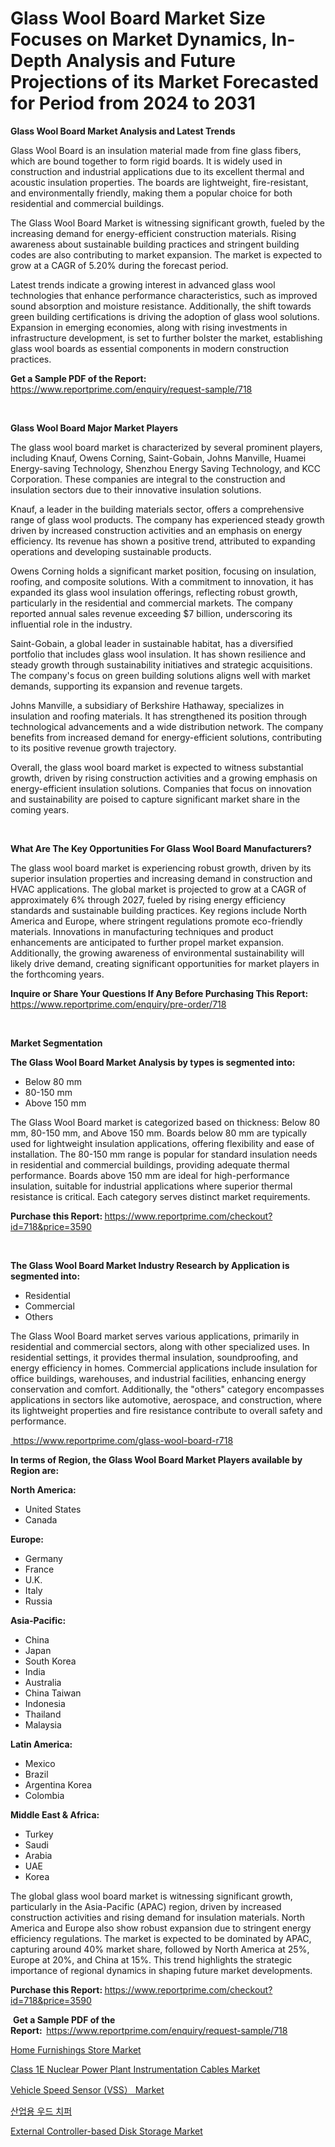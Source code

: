 <p><h1>Glass Wool Board Market Size Focuses on Market Dynamics, In-Depth Analysis and Future Projections of its Market Forecasted for Period from 2024 to 2031</h1></p><p><strong>Glass Wool Board Market Analysis and Latest Trends</strong></p>
<p><p>Glass Wool Board is an insulation material made from fine glass fibers, which are bound together to form rigid boards. It is widely used in construction and industrial applications due to its excellent thermal and acoustic insulation properties. The boards are lightweight, fire-resistant, and environmentally friendly, making them a popular choice for both residential and commercial buildings.</p><p>The Glass Wool Board Market is witnessing significant growth, fueled by the increasing demand for energy-efficient construction materials. Rising awareness about sustainable building practices and stringent building codes are also contributing to market expansion. The market is expected to grow at a CAGR of 5.20% during the forecast period. </p><p>Latest trends indicate a growing interest in advanced glass wool technologies that enhance performance characteristics, such as improved sound absorption and moisture resistance. Additionally, the shift towards green building certifications is driving the adoption of glass wool solutions. Expansion in emerging economies, along with rising investments in infrastructure development, is set to further bolster the market, establishing glass wool boards as essential components in modern construction practices.</p></p>
<p><strong>Get a Sample PDF of the Report:&nbsp;</strong> <a href="https://www.reportprime.com/enquiry/request-sample/718">https://www.reportprime.com/enquiry/request-sample/718</a></p>
<p>&nbsp;</p>
<p><strong>Glass Wool Board Major Market Players</strong></p>
<p><p>The glass wool board market is characterized by several prominent players, including Knauf, Owens Corning, Saint-Gobain, Johns Manville, Huamei Energy-saving Technology, Shenzhou Energy Saving Technology, and KCC Corporation. These companies are integral to the construction and insulation sectors due to their innovative insulation solutions.</p><p>Knauf, a leader in the building materials sector, offers a comprehensive range of glass wool products. The company has experienced steady growth driven by increased construction activities and an emphasis on energy efficiency. Its revenue has shown a positive trend, attributed to expanding operations and developing sustainable products.</p><p>Owens Corning holds a significant market position, focusing on insulation, roofing, and composite solutions. With a commitment to innovation, it has expanded its glass wool insulation offerings, reflecting robust growth, particularly in the residential and commercial markets. The company reported annual sales revenue exceeding $7 billion, underscoring its influential role in the industry.</p><p>Saint-Gobain, a global leader in sustainable habitat, has a diversified portfolio that includes glass wool insulation. It has shown resilience and steady growth through sustainability initiatives and strategic acquisitions. The company's focus on green building solutions aligns well with market demands, supporting its expansion and revenue targets.</p><p>Johns Manville, a subsidiary of Berkshire Hathaway, specializes in insulation and roofing materials. It has strengthened its position through technological advancements and a wide distribution network. The company benefits from increased demand for energy-efficient solutions, contributing to its positive revenue growth trajectory.</p><p>Overall, the glass wool board market is expected to witness substantial growth, driven by rising construction activities and a growing emphasis on energy-efficient insulation solutions. Companies that focus on innovation and sustainability are poised to capture significant market share in the coming years.</p></p>
<p>&nbsp;</p>
<p><strong>What Are The Key Opportunities For Glass Wool Board Manufacturers?</strong></p>
<p><p>The glass wool board market is experiencing robust growth, driven by its superior insulation properties and increasing demand in construction and HVAC applications. The global market is projected to grow at a CAGR of approximately 6% through 2027, fueled by rising energy efficiency standards and sustainable building practices. Key regions include North America and Europe, where stringent regulations promote eco-friendly materials. Innovations in manufacturing techniques and product enhancements are anticipated to further propel market expansion. Additionally, the growing awareness of environmental sustainability will likely drive demand, creating significant opportunities for market players in the forthcoming years.</p></p>
<p><strong>Inquire or Share Your Questions If Any Before Purchasing This Report:</strong> <a href="https://www.reportprime.com/enquiry/pre-order/718">https://www.reportprime.com/enquiry/pre-order/718</a></p>
<p>&nbsp;</p>
<p><strong>Market Segmentation</strong></p>
<p><strong>The Glass Wool Board Market Analysis by types is segmented into:</strong></p>
<p><ul><li>Below 80 mm</li><li>80-150 mm</li><li>Above 150 mm</li></ul></p>
<p><p>The Glass Wool Board market is categorized based on thickness: Below 80 mm, 80-150 mm, and Above 150 mm. Boards below 80 mm are typically used for lightweight insulation applications, offering flexibility and ease of installation. The 80-150 mm range is popular for standard insulation needs in residential and commercial buildings, providing adequate thermal performance. Boards above 150 mm are ideal for high-performance insulation, suitable for industrial applications where superior thermal resistance is critical. Each category serves distinct market requirements.</p></p>
<p><strong>Purchase this Report:&nbsp;</strong><a href="https://www.reportprime.com/checkout?id=718&price=3590">https://www.reportprime.com/checkout?id=718&price=3590</a></p>
<p>&nbsp;</p>
<p><strong>The Glass Wool Board Market Industry Research by Application is segmented into:</strong></p>
<p><ul><li>Residential</li><li>Commercial</li><li>Others</li></ul></p>
<p><p>The Glass Wool Board market serves various applications, primarily in residential and commercial sectors, along with other specialized uses. In residential settings, it provides thermal insulation, soundproofing, and energy efficiency in homes. Commercial applications include insulation for office buildings, warehouses, and industrial facilities, enhancing energy conservation and comfort. Additionally, the "others" category encompasses applications in sectors like automotive, aerospace, and construction, where its lightweight properties and fire resistance contribute to overall safety and performance.</p></p>
<p><a href="https://www.reportprime.com/glass-wool-board-r718">&nbsp;https://www.reportprime.com/glass-wool-board-r718</a></p>
<p><strong>In terms of Region, the Glass Wool Board Market Players available by Region are:</strong></p>
<p>
    <p> <strong> North America: </strong>
        <ul>
            <li>United States</li>
            <li>Canada</li>
        </ul>
        </p> 
    <p> <strong> Europe: </strong>
        <ul>
            <li>Germany</li>
            <li>France</li>
            <li>U.K.</li>
            <li>Italy</li>
            <li>Russia</li>
        </ul>
        </p> 
    <p> <strong> Asia-Pacific: </strong>
        <ul>
            <li>China</li>
            <li>Japan</li>
            <li>South Korea</li>
            <li>India</li>
            <li>Australia</li>
            <li>China Taiwan</li>
            <li>Indonesia</li>
            <li>Thailand</li>
            <li>Malaysia</li>
        </ul>
        </p> 
    <p> <strong> Latin America: </strong>
        <ul>
            <li>Mexico</li>
            <li>Brazil</li>
            <li>Argentina Korea</li>
            <li>Colombia</li>
        </ul>
        </p> 
    <p> <strong> Middle East & Africa: </strong>
        <ul>
            <li>Turkey</li>
            <li>Saudi</li>
            <li>Arabia</li>
            <li>UAE</li>
            <li>Korea</li>
        </ul>
    </p>
    </p>
<p><p>The global glass wool board market is witnessing significant growth, particularly in the Asia-Pacific (APAC) region, driven by increased construction activities and rising demand for insulation materials. North America and Europe also show robust expansion due to stringent energy efficiency regulations. The market is expected to be dominated by APAC, capturing around 40% market share, followed by North America at 25%, Europe at 20%, and China at 15%. This trend highlights the strategic importance of regional dynamics in shaping future market developments.</p></p>
<p><strong>Purchase this Report: </strong><a href="https://www.reportprime.com/checkout?id=718&price=3590">https://www.reportprime.com/checkout?id=718&price=3590</a></p>
<p>&nbsp;<strong>Get a Sample PDF of the Report:&nbsp;&nbsp;</strong><a href="https://www.reportprime.com/enquiry/request-sample/718">https://www.reportprime.com/enquiry/request-sample/718</a></p>
<p><strong></strong></p>
<p><p><a href="https://medium.com/@crystalwastonh89/what-innovations-and-market-trends-are-shaping-the-home-furnishings-store-market-6de4361fd907">Home Furnishings Store Market</a></p><p><a href="https://www.linkedin.com/pulse/class-1e-nuclear-power-plant-instrumentation-cables-market-size-zcqze?trackingId=jprkEIiHRNyoj6I3ZSfV9g%3D%3D">Class 1E Nuclear Power Plant Instrumentation Cables Market</a></p><p><a href="https://issuu.com/reportprime-2/docs/vehicle-speed-sensor-vss-market-siz_73abe192d15d0e">Vehicle Speed Sensor (VSS） Market</a></p><p><a href="https://medium.com/@wpzbonrg51/%EC%82%B0%EC%97%85%EC%9A%A9-%EB%AA%A9%EC%9E%AC-%EC%B9%A9%ED%8D%BC-%EC%82%B0%EC%97%85-%EC%A0%84%EB%A7%9D-%EC%8B%9C%EC%9E%A5-%EB%B3%80%ED%99%94%EC%99%80-%EC%A0%84%EB%9E%B5%EC%A0%81-%ED%95%84%EC%88%98%EC%82%AC%ED%95%AD-2024-2031-d02533025315">산업용 우드 치퍼</a></p><p><a href="https://issuu.com/reportprime-2/docs/external-controller-based-disk-stor_306ecdcadfc954">External Controller-based Disk Storage Market</a></p></p>